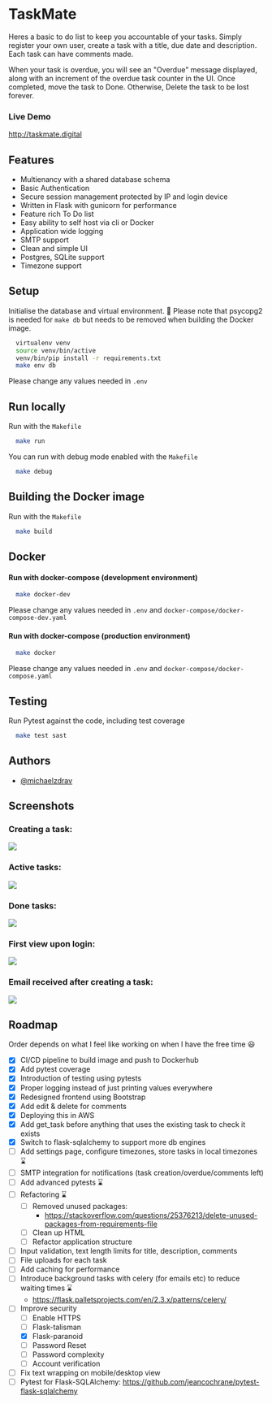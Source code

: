 # TaskMate
Heres a basic to do list to keep you accountable of your tasks. Simply register your own user, create a task with a title, due date and description. Each task can have comments made.

When your task is overdue, you will see an "Overdue" message displayed, along with an increment of the overdue task counter in the UI. Once completed, move the task to Done. Otherwise, Delete the task to be lost forever.

### Live Demo
http://taskmate.digital

## Features

- Multienancy with a shared database schema
- Basic Authentication
- Secure session management protected by IP and login device
- Written in Flask with gunicorn for performance
- Feature rich To Do list
- Easy ability to self host via cli or Docker
- Application wide logging
- SMTP support
- Clean and simple UI
- Postgres, SQLite support
- Timezone support

## Setup
Initialise the database and virtual environment. 
🚨 Please note that psycopg2 is needed for ```make db``` but needs to be removed when building the Docker image.

```bash
  virtualenv venv
  source venv/bin/active
  venv/bin/pip install -r requirements.txt
  make env db 
```

Please change any values needed in ```.env```


## Run locally
Run with the ```Makefile```
```bash
  make run
```

You can run with debug mode enabled with the ```Makefile```
```bash
  make debug
```
## Building the Docker image
Run with the ```Makefile```
```bash
  make build
```
## Docker

#### Run with docker-compose (development environment)

```bash
  make docker-dev
```
Please change any values needed in ```.env``` and ```docker-compose/docker-compose-dev.yaml```


#### Run with docker-compose (production environment)

```bash
  make docker
```
Please change any values needed in ```.env``` and ```docker-compose/docker-compose.yaml```


## Testing

Run Pytest against the code, including test coverage

```bash
  make test sast
```

## Authors

- [@michaelzdrav](https://www.github.com/michaelzdrav)

## Screenshots
### Creating a task:

![](/screenshots/create-task.png)

### Active tasks:

![](/screenshots/active-tasks.png)

### Done tasks:

![](/screenshots/done-tasks.png)

### First view upon login:

![](/screenshots/first-login.png)

### Email received after creating a task:

![](/screenshots/legacy/new-task-email.png)

## Roadmap 
Order depends on what I feel like working on when I have the free time 😃

- [x] CI/CD pipeline to build image and push to Dockerhub
- [x] Add pytest coverage
- [x] Introduction of testing using pytests
- [x] Proper logging instead of just printing values everywhere
- [x] Redesigned frontend using Bootstrap
- [x] Add edit & delete for comments
- [x] Deploying this in AWS
- [x] Add get_task before anything that uses the existing task to check it exists
- [x] Switch to flask-sqlalchemy to support more db engines
- [ ] Add settings page, configure timezones, store tasks in local timezones  ⌛
- [ ] SMTP integration for notifications (task creation/overdue/comments left)
- [ ] Add advanced pytests ⌛
- [ ] Refactoring ⌛
  - [ ] Removed unused packages:
    - https://stackoverflow.com/questions/25376213/delete-unused-packages-from-requirements-file
  - [ ] Clean up HTML
  - [ ] Refactor application structure
- [ ] Input validation, text length limits for title, description, comments
- [ ] File uploads for each task
- [ ] Add caching for performance
- [ ] Introduce background tasks with celery (for emails etc) to reduce waiting times   ⌛
  - https://flask.palletsprojects.com/en/2.3.x/patterns/celery/
- [ ] Improve security
  - [ ] Enable HTTPS
  - [ ] Flask-talisman
  - [x] Flask-paranoid
  - [ ] Password Reset
  - [ ] Password complexity
  - [ ] Account verification
- [ ] Fix text wrapping on mobile/desktop view
- [ ] Pytest for Flask-SQLAlchemy: https://github.com/jeancochrane/pytest-flask-sqlalchemy
